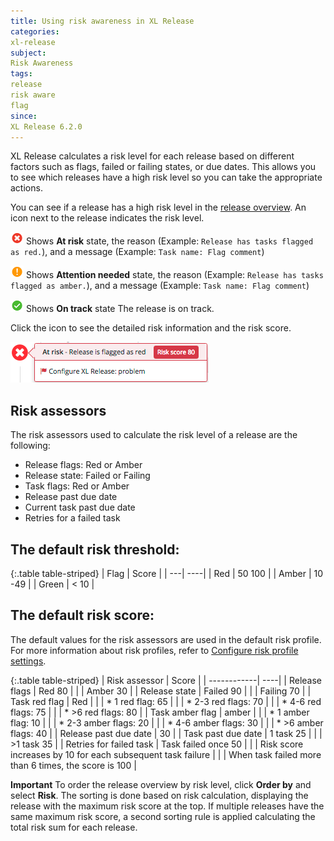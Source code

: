 ```yaml
---
title: Using risk awareness in XL Release  
categories:
xl-release
subject:
Risk Awareness
tags:
release
risk aware
flag
since:
XL Release 6.2.0
---
```


XL Release calculates a risk level for each release based on different factors such as flags, failed or failing states, or due dates. This allows you to see which releases have a high risk level so you can take the appropriate actions.

You can see if a release has a high risk level in the [release overview](/xl-release/how-to/using-the-release-overview.html). An icon next to the release indicates the risk level.

![image](/images/at-risk.png) Shows **At risk** state, the reason (Example: `Release has tasks flagged as red.`), and a message (Example: `Task name: Flag comment`)

![image](/images/attention-needed.png) Shows **Attention needed** state, the reason (Example: `Release has tasks flagged as amber.`), and a message (Example: `Task name: Flag comment`)

![image](/images/on-track.png) Shows **On track** state The release is on track.

Click the icon to see the detailed risk information and the risk score.

![image](../images/risk-information.png)

## Risk assessors

The risk assessors used to calculate the risk level of a release are the following:

* Release flags: Red or Amber
* Release state: Failed or Failing
* Task flags: Red or Amber
* Release past due date
* Current task past due date
* Retries for a failed task

## The default risk threshold:

{:.table table-striped}
| Flag | Score |
| ---| ----|
| Red | 50 100 |
| Amber | 10 -49 |
| Green | < 10 |

## The default risk score:

The default values for the risk assessors are used in the default risk profile. For more information about risk profiles, refer to [Configure risk profile settings](/xl-release/how-to/configure-risk-settings.html). 

{:.table table-striped}
| Risk assessor | Score |
| ------------| ----|
| Release flags | Red 80 |
| | Amber 30 |
| Release state | Failed 90 |
| | Failing 70 |
| Task red flag | Red |
| | * 1 red flag: 65 |
| | * 2-3 red flags: 70 |
| | * 4-6 red flags: 75 |
| | * >6 red flags: 80 |
| Task amber flag | amber |
| | * 1 amber flag: 10 |
| | * 2-3 amber flags: 20 |
| | * 4-6 amber flags: 30 |
| | * >6 amber flags: 40 |
| Release past due date | 30 |
| Task past due date | 1 task 25 |
| | >1 task 35 |
| Retries for failed task | Task failed once 50 |
| | Risk score increases by 10 for each subsequent task failure |
| | When task failed more than 6 times, the score is 100 |

**Important** To order the release overview by risk level, click **Order by** and select **Risk**. The sorting is done based on risk calculation, displaying the release with the maximum risk score at the top. If multiple releases have the same maximum risk score, a second sorting rule is applied calculating the total risk sum for each release.

